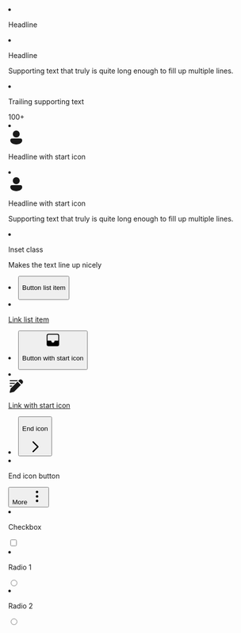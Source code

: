 <li>
	<div class="text">
		<p>Headline</p>
	</div>
</li>

<li>
	<div class="text">
		<p>Headline</p>
		<p>
			Supporting text that truly is quite long enough to fill up multiple lines.
		</p>
	</div>
</li>

<li>
	<div class="text">
		<p>Trailing supporting text</p>
	</div>
	<div class="end">
		100+
	</div>
</li>

<li class="border-top">
	<div class="start">
		<svg
			xmlns="http://www.w3.org/2000/svg"
			width="32"
			height="32"
			viewBox="0 0 32 32"
		>
			<path
				fill="currentColor"
				d="M16 16a7 7 0 1 0 0-14a7 7 0 0 0 0 14m-8.5 2A3.5 3.5 0 0 0 4 21.5v.5c0 2.393 1.523 4.417 3.685 5.793C9.859 29.177 12.802 30 16 30s6.14-.823 8.315-2.207C26.477 26.417 28 24.393 28 22v-.5a3.5 3.5 0 0 0-3.5-3.5z"
			/>
		</svg>
	</div>
	<div class="text">
		<p>Headline with start icon</p>
	</div>
</li>

<li>
	<div class="start">
		<svg
			xmlns="http://www.w3.org/2000/svg"
			width="32"
			height="32"
			viewBox="0 0 32 32"
		>
			<path
				fill="currentColor"
				d="M16 16a7 7 0 1 0 0-14a7 7 0 0 0 0 14m-8.5 2A3.5 3.5 0 0 0 4 21.5v.5c0 2.393 1.523 4.417 3.685 5.793C9.859 29.177 12.802 30 16 30s6.14-.823 8.315-2.207C26.477 26.417 28 24.393 28 22v-.5a3.5 3.5 0 0 0-3.5-3.5z"
			/>
		</svg>
	</div>
	<div class="text">
		<p>Headline with start icon</p>
		<p>
			Supporting text that truly is quite long enough to fill up multiple lines.
		</p>
	</div>
</li>

<li class="inset">
	<div class="text">
		<p>Inset class</p>
		<p>Makes the text line up nicely</p>
	</div>
</li>

<li class="border-top">
	<button>
		<div class="text">
			<p>Button list item</p>
		</div>
	</button>
</li>

<li>
	<a href="#">
		<div class="text">
			<p>Link list item</p>
		</div>
	</a>
</li>

<li class="border-top">
	<button>
		<div class="start">
			<svg
				xmlns="http://www.w3.org/2000/svg"
				width="32"
				height="32"
				viewBox="0 0 28 28"
			>
				<path
					fill="currentColor"
					d="M21.75 3A3.25 3.25 0 0 1 25 6.25v15.5A3.25 3.25 0 0 1 21.75 25H6.25A3.25 3.25 0 0 1 3 21.75V6.25A3.25 3.25 0 0 1 6.25 3zm0 1.5H6.25A1.75 1.75 0 0 0 4.5 6.25V15h6a.75.75 0 0 1 .743.648l.007.102a2.75 2.75 0 1 0 5.5 0a.75.75 0 0 1 .648-.743L17.5 15h6V6.25a1.75 1.75 0 0 0-1.75-1.75"
				/>
			</svg>
		</div>
		<div class="text">
			<p>Button with start icon</p>
		</div>
	</button>
</li>

<li>
	<a href="#">
		<div class="start">
			<svg
				xmlns="http://www.w3.org/2000/svg"
				width="32"
				height="32"
				viewBox="0 0 24 24"
			>
				<path
					fill="currentColor"
					d="m13.94 5l5.061 5.06L9.063 20a2.25 2.25 0 0 1-1 .58l-5.115 1.395a.75.75 0 0 1-.92-.921l1.394-5.116a2.25 2.25 0 0 1 .58-.999zm-7.414 6l-1.5 1.5H2.75a.75.75 0 0 1 0-1.5zm14.352-8.174l.153.144l.145.153a3.58 3.58 0 0 1-.145 4.908l-.97.969L15 3.94l.97-.97a3.58 3.58 0 0 1 4.908-.144M10.526 7l-1.5 1.5H2.75a.75.75 0 1 1 0-1.5zm4-4l-1.5 1.5H2.75a.75.75 0 1 1 0-1.5z"
				/>
			</svg>
		</div>
		<div class="text">
			<p>Link with start icon</p>
		</div>
	</a>
</li>

<li class="border-top">
	<button>
		<div class="text">
			<p>End icon</p>
		</div>
		<div class="end">
			<svg
				xmlns="http://www.w3.org/2000/svg"
				width="32"
				height="32"
				viewBox="0 0 32 32"
			>
				<path
					fill="currentColor"
					d="M11.116 26.634a1.25 1.25 0 0 1 0-1.768L19.982 16l-8.866-8.866a1.25 1.25 0 0 1 1.768-1.768l9.75 9.75a1.25 1.25 0 0 1 0 1.768l-9.75 9.75a1.25 1.25 0 0 1-1.768 0"
				/>
			</svg>
		</div>
	</button>
</li>

<li>
		<div class="text">
			<p>End icon button</p>
		</div>
		<div class="end">
		<button class="icon-button">
			<span class="sr-only">More</span>
			<svg xmlns="http://www.w3.org/2000/svg" width="32" height="32" viewBox="0 0 32 32"><path fill="currentColor" d="M16 9.5a2.5 2.5 0 1 1 0-5a2.5 2.5 0 0 1 0 5m0 9a2.5 2.5 0 1 1 0-5a2.5 2.5 0 0 1 0 5M13.5 25a2.5 2.5 0 1 0 5 0a2.5 2.5 0 0 0-5 0"/></svg>
		</button>
		</div>
</li>

<li class="border-top">
	<label for="checkbox-1">
		<div class="text">
			<p>Checkbox</p>
		</div>
		<div class="end">
			<input id="checkbox-1" type="checkbox" class="checkbox" />
		</div>
		</label>
</li>

<li class="border-top">
	<label for="radio-1">
		<div class="text">
			<p>Radio 1</p>
		</div>
		<div class="end">
			<input id="radio-1" name="radio-group-1" type="radio" class="radio" />
		</div>
		</label>
</li>

<li>
	<label for="radio-2">
		<div class="text">
			<p>Radio 2</p>
		</div>
		<div class="end">
			<input id="radio-2" name="radio-group-1" type="radio" class="radio" />
		</div>
		</label>
</li>
